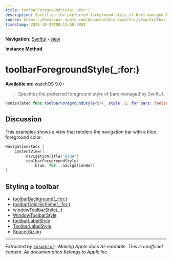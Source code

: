 ```yaml
---
title: toolbarForegroundStyle(_:for:)
description: Specifies the preferred foreground style of bars managed by SwiftUI.
source: https://developer.apple.com/documentation/swiftui/view/toolbarforegroundstyle(_:for:)
timestamp: 2025-10-29T00:12:59.788Z
---
```


**Navigation:** [Swiftui](/documentation/swiftui) › [view](/documentation/swiftui/view)

**Instance Method**

# toolbarForegroundStyle(_:for:)

**Available on:** watchOS 9.0+

> Specifies the preferred foreground style of bars managed by SwiftUI.

```swift
nonisolated func toolbarForegroundStyle<S>(_ style: S, for bars: ToolbarPlacement...) -> some View where S : ShapeStyle
```

## Discussion

This examples shows a view that renders the navigation bar with a blue foreground color.

```swift
NavigationStack {
    ContentView()
        .navigationTitle("Blue")
        .toolbarForegroundStyle(
            .blue, for: .navigationBar)
}
```

## Styling a toolbar

- [toolbarBackground(_:for:)](/documentation/swiftui/view/toolbarbackground(_:for:))
- [toolbarColorScheme(_:for:)](/documentation/swiftui/view/toolbarcolorscheme(_:for:))
- [windowToolbarStyle(_:)](/documentation/swiftui/scene/windowtoolbarstyle(_:))
- [WindowToolbarStyle](/documentation/swiftui/windowtoolbarstyle)
- [toolbarLabelStyle](/documentation/swiftui/environmentvalues/toolbarlabelstyle)
- [ToolbarLabelStyle](/documentation/swiftui/toolbarlabelstyle)
- [SpacerSizing](/documentation/swiftui/spacersizing)

---

*Extracted by [sosumi.ai](https://sosumi.ai) - Making Apple docs AI-readable.*
*This is unofficial content. All documentation belongs to Apple Inc.*
